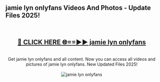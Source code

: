 <h2>jamie lyn onlyfans Videos And Photos - Update Files 2025!</h2>
<br>
<div align="center">
<h2><a href="https://linkcuts.com/hfmhzwbr" rel="nofollow">🔴 CLICK HERE 🌐==►► jamie lyn onlyfans</a></h2>
<br>
Get jamie lyn onlyfans and all content. Now you can access all videos and pictures of jamie lyn onlyfans. New Updated Files 2025!
<br>
<br>
<a href="https://linkcuts.com/hfmhzwbr" rel="nofollow" data-target="animated-image.originalLink"><img src="https://i.ibb.co.com/WyWwxjT/player-gif2.gif" alt="jamie lyn onlyfans" style="max-width: 100%; display: inline-block;" data-target="animated-image.originalImage"></a>
</div>
<br>